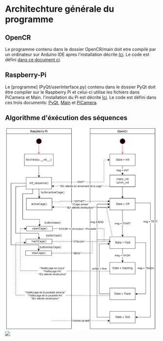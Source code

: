 # Architechture générale du programme

## OpenCR

Le programme contenu dans le dossier OpenCR/main doit etre compilé par un ordinateur sur Arduino IDE apres l'installation décrite [Ici](../README.md). Le code est défini [dans ce document ci](OpenCR/main/README.md).

## Raspberry-Pi

Le [programme] (PyQt/userInterface.py) contenu dans le dossier PyQt doit être compiler sur le Raspberry Pi et celui-ci utilise les fichiers dans PiCamera et Main. l'installation du Pi est décrite [Ici](../README.md). Le code est défini dans ces trois documents: [PyQt](PyQt/README.md), [Main](Main/README.md) et [PiCamera](PiCamera/README.md).


## Algorithme d'éxécution des séquences

<img src="../Documentation/Images/flowchart.png">

<img src="../../Documentation/Images/Algo_PI_Camera.png">

